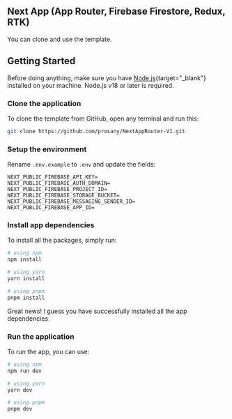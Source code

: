 ## Next App (App Router, Firebase Firestore, Redux, RTK)

You can clone and use the template.

## Getting Started
Before doing anything, make sure you have [Node.js](https://nodejs.org/en/download){target="_blank"} installed on your machine. Node.js v18 or later is required.

### Clone the application
To clone the template from GitHub, open any terminal and run this:

```bash
git clone https://github.com/prosany/NextAppRouter-V1.git
```

### Setup the environment
Rename `.env.example` to `.env` and update the fields:

```
NEXT_PUBLIC_FIREBASE_API_KEY=
NEXT_PUBLIC_FIREBASE_AUTH_DOMAIN=
NEXT_PUBLIC_FIREBASE_PROJECT_ID=
NEXT_PUBLIC_FIREBASE_STORAGE_BUCKET=
NEXT_PUBLIC_FIREBASE_MESSAGING_SENDER_ID=
NEXT_PUBLIC_FIREBASE_APP_ID=
```

### Install app dependencies
To install all the packages, simply run:

```bash
# using npm
npm install

# using yarn
yarn install

# using pnpm
pnpm install
```

Great news! I guess you have successfully installed all the app dependencies.

### Run the application
To run the app, you can use:

```bash
# using npm
npm run dev

# using yarn
yarn dev

# using pnpm
pnpm dev
```